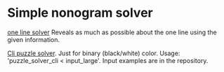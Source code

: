 # Simple nonogram solver

[one line solver](https://github.com/scalar438/nono_solver/tree/master/line_solver)
Reveals as much as possible about the one line using the given information.

[Cli puzzle solver](https://github.com/scalar438/nono_solver/tree/master/puzzle_solver_cli). Just for binary (black/white) color. Usage: 'puzzle_solver_cli < input_large'. Input examples are in the repository.
